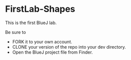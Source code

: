 # FirstLab-Shapes

This is the first BlueJ lab. 

Be sure to 

* FORK it to your own account.
* CLONE your version of the repo into your dev directory.
* Open the BlueJ project file from Finder.

